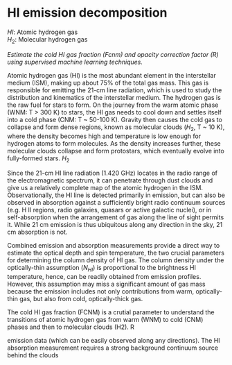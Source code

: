 # HI emission decomposition

$HI$: Atomic hydrogen gas\
$H_2$: Molecular hydrogen gas

*Estimate the cold HI gas fraction (Fcnm) and opacity correction factor (R) using supervised machine learning techniques.*

Atomic hydrogen gas (HI) is the most abundant element in the interstellar medium (ISM), making up about 75% of the total gas mass. This gas is responsible for emitting the 21-cm line radiation, which is used to study the distribution and kinematics of the interstellar medium. The hydrogen gas is the raw fuel for stars to form. On the journey from the warm atomic phase (WNM: T > 300 K) to stars, the HI gas needs to cool down and settles itself into a cold phase (CNM: T ~ 50-100 K). Gravity then causes the cold gas to collapse and form dense regions, known as molecular clouds ($H_2$, T ~ 10 K), where the density becomes high and temperature is low enough for hydrogen atoms to form molecules. As the density increases further, these molecular clouds collapse and form protostars, which eventually evolve into fully-formed stars. $H_2$

Since the 21-cm HI line radiation (1.420 GHz) locates in the radio range of the electromagnetic spectrum, it can penetrate through dust clouds and give us a relatively complete map of the atomic hydrogen in the ISM. Observationally, the HI line is detected primarily in emission, but can also be observed in absorption against a sufficiently bright radio continuum sources (e.g. H II regions, radio galaxies, quasars or active galactic nuclei), or in self-absorption when the arrangement of gas along the line of sight permits it. While 21 cm emission is thus ubiquitous along any direction in the sky, 21 cm absorption is not.


Combined emission and absorption measurements provide a direct way to estimate the optical depth and spin temperature, the two crucial parameters for determining the column density of HI gas. The column density under the optically-thin assumption ($N_{HI}$) is proportional to the brightness HI
temperature, hence, can be readily obtained from emission profiles. However, this assumption may miss a significant amount of gas mass because the emission includes not only contributions from warm, optically-thin gas, but also from cold, optically-thick gas.

The cold HI gas fraction (FCNM) is a crutial parameter to understand the transitions of atomic hydrogen gas from warm (WNM) to cold (CNM) phases and then to molecular clouds (H2). R

emission data (which can be easily observed along any directions).
The HI absorption measurement requires a strong background continuum source behind the clouds
